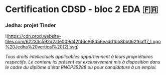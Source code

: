 # Certification CDSD - bloc 2 EDA :fr:

### Jedha: projet Tinder
!(https://cdn.prod.website-files.com/62233c592d2a1e009d42f46c/68d56eadd1bb8bb062f6aff7_Logo%20Jedha%20vertical%20(2).svg)

*Tous droits intellectuels applicables appartiennent à leurs propriétaires respectifs. Le contenu ici présent est exclusivement mis à disposition dans le cadre du diplôme d'état RNCP35288 ou pour candidature à un emploi.*